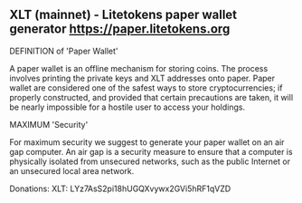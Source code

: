 
## XLT (mainnet) - Litetokens paper wallet generator https://paper.litetokens.org

DEFINITION of 'Paper Wallet'

A paper wallet is an offline mechanism for storing coins. The process involves printing the private keys and XLT addresses onto paper. Paper wallet are considered one of the safest ways to store cryptocurrencies; if properly constructed, and provided that certain precautions are taken, it will be nearly impossible for a hostile user to access your holdings.

MAXIMUM 'Security'

For maximum security we suggest to generate your paper wallet on an air gap computer. An air gap is a security measure to ensure that a computer is physically isolated from unsecured networks, such as the public Internet or an unsecured local area network.

Donations: XLT: LYz7AsS2pi18hUGQXvywx2GVi5hRF1qVZD
